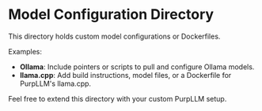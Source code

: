 # Model Configuration Directory

This directory holds custom model configurations or Dockerfiles.

Examples:

- **Ollama**: Include pointers or scripts to pull and configure Ollama models.
- **llama.cpp**: Add build instructions, model files, or a Dockerfile for PurpLLM's llama.cpp.

Feel free to extend this directory with your custom PurpLLM setup.
